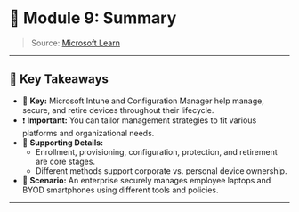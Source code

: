 # 📘 Module 9: Summary

> Source: [Microsoft Learn](https://learn.microsoft.com/en-us/training/modules/manage-devices-with-microsoft-endpoint-manager/9-summary)

---

## 🔹 Key Takeaways

- 🔑 **Key:** Microsoft Intune and Configuration Manager help manage, secure, and retire devices throughout their lifecycle.
- ❗ **Important:** You can tailor management strategies to fit various platforms and organizational needs.
- 🧩 **Supporting Details:**
  - Enrollment, provisioning, configuration, protection, and retirement are core stages.
  - Different methods support corporate vs. personal device ownership.
- 💬 **Scenario:** An enterprise securely manages employee laptops and BYOD smartphones using different tools and policies.

---
